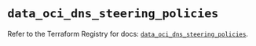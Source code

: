 # `data_oci_dns_steering_policies`

Refer to the Terraform Registry for docs: [`data_oci_dns_steering_policies`](https://registry.terraform.io/providers/hashicorp/oci/7.19.0/docs/data-sources/dns_steering_policies).
